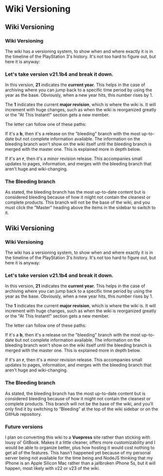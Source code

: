 # Wiki Versioning

## Wiki Versioning

### Wiki Versioning

The wiki has a versioning system, to show when and where exactly it is in the timeline of the PlayStation 3's history. It's not too hard to figure out, but here it is anyway:

### Let's take version v21.1b4 and break it down.

In this version, **21** indicates the **current year.** This helps in the case of archiving where you can jump back to a specific time period by using the year as the base. Obviously, when a new year hits, this number rises by 1.

The **1** indicates the current **major revision**, which is where the wiki is. It will increment with huge changes, such as when the wiki is reorganized greatly or the "At This Instant!" section gets a new member.

The letter can follow one of these paths:

If it's a **b**, then it's a release on the "bleeding" branch with the most up-to-date but not complete information available. The information on the bleeding branch won't show on the wiki itself until the bleeding branch is merged with the master one. This is explained more in depth below.

If it's an **r**, then it's a minor revision release. This accompanies small updates to pages, information, and merges with the bleeding branch that aren't huge and wiki-changing.

### The Bleeding branch

As stated, the bleeding branch has the most up-to-date content but is considered bleeding because of how it might not contain the cleanest or complete products. This branch will not be the base of the wiki, and you must click the "Master" heading above the items in the sidebar to switch to it.

## Wiki Versioning

### Wiki Versioning

The wiki has a versioning system, to show when and where exactly it is in the timeline of the PlayStation 3's history. It's not too hard to figure out, but here it is anyway:

### Let's take version v21.1b4 and break it down.

In this version, **21** indicates the **current year.** This helps in the case of archiving where you can jump back to a specific time period by using the year as the base. Obviously, when a new year hits, this number rises by 1.

The **1** indicates the current **major revision**, which is where the wiki is. It will increment with huge changes, such as when the wiki is reorganized greatly or the "At This Instant!" section gets a new member.

The letter can follow one of these paths:

If it's a **b**, then it's a release on the "bleeding" branch with the most up-to-date but not complete information available. The information on the bleeding branch won't show on the wiki itself until the bleeding branch is merged with the master one. This is explained more in depth below.

If it's an **r**, then it's a minor revision release. This accompanies small updates to pages, information, and merges with the bleeding branch that aren't huge and wiki-changing.

### The Bleeding branch

As stated, the bleeding branch has the most up-to-date content but is considered bleeding because of how it might not contain the cleanest or complete products. This branch will not be the base of the wiki, and you’ll only find it by switching to “Bleeding” at the top of the wiki sidebar or on the GitHub repository.

### Future versions

I plan on converting this wiki to a **Vuepress** site rather than sticking with lousy ol’ GitBook. Makes it a little cleaner, offers more customizability and I would be able to organize better, plus how hosting it would cost nothing to get all of the features. This hasn’t happened yet because of my personal server being not available for the time being and NodeJS thinking that my iPhone is an Apple Silicon Mac rather than a jailbroken iPhone 5s, but it will happen, most likely with v22 or v23 of the wiki.

